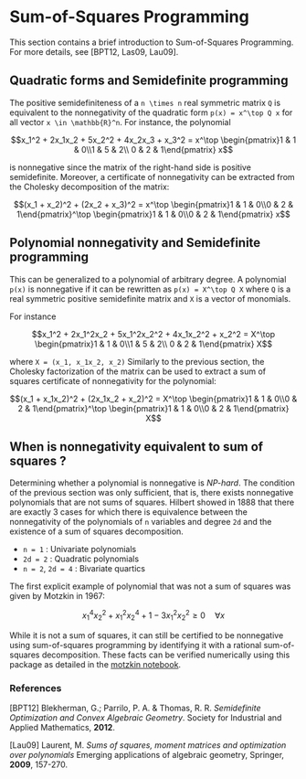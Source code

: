 # Sum-of-Squares Programming

This section contains a brief introduction to Sum-of-Squares Programming. For more details, see [BPT12, Las09, Lau09].

## Quadratic forms and Semidefinite programming

The positive semidefiniteness of a ``n \times n`` real symmetric matrix ``Q`` is equivalent to the nonnegativity of the quadratic form ``p(x) = x^\top Q x`` for all vector ``x \in \mathbb{R}^n``.
For instance, the polynomial
```math
x_1^2 + 2x_1x_2 + 5x_2^2 + 4x_2x_3 + x_3^2 = x^\top \begin{pmatrix}1 & 1 & 0\\1 & 5 & 2\\ 0 & 2 & 1\end{pmatrix} x
```
is nonnegative since the matrix of the right-hand side is positive semidefinite.
Moreover, a certificate of nonnegativity can be extracted from the Cholesky decomposition of the matrix:
```math
(x_1 + x_2)^2 + (2x_2 + x_3)^2 = x^\top \begin{pmatrix}1 & 1 & 0\\0 & 2 & 1\end{pmatrix}^\top \begin{pmatrix}1 & 1 & 0\\0 & 2 & 1\end{pmatrix} x
```

## Polynomial nonnegativity and Semidefinite programming

This can be generalized to a polynomial of arbitrary degree.
A polynomial ``p(x)`` is nonnegative if it can be rewritten as ``p(x) = X^\top Q X`` where ``Q`` is a real symmetric positive semidefinite matrix and ``X`` is a vector of monomials.

For instance
```math
x_1^2 + 2x_1^2x_2 + 5x_1^2x_2^2 + 4x_1x_2^2 + x_2^2 = X^\top \begin{pmatrix}1 & 1 & 0\\1 & 5 & 2\\ 0 & 2 & 1\end{pmatrix} X
```
where ``X = (x_1, x_1x_2, x_2)``
Similarly to the previous section, the Cholesky factorization of the matrix can be used to extract a sum of squares certificate of nonnegativity for the polynomial:
```math
(x_1 + x_1x_2)^2 + (2x_1x_2 + x_2)^2 = X^\top \begin{pmatrix}1 & 1 & 0\\0 & 2 & 1\end{pmatrix}^\top \begin{pmatrix}1 & 1 & 0\\0 & 2 & 1\end{pmatrix} X
```

## When is nonnegativity equivalent to sum of squares ?

Determining whether a polynomial is nonnegative is *NP-hard*. The condition of the previous section was only sufficient, that is, there exists nonnegative polynomials that are not sums of squares.
Hilbert showed in 1888 that there are exactly 3 cases for which there is equivalence between the nonnegativity of the polynomials of ``n`` variables and degree ``2d`` and the existence of a sum of squares decomposition.

* ``n = 1`` : Univariate polynomials
* ``2d = 2`` : Quadratic polynomials
* ``n = 2``, ``2d = 4`` : Bivariate quartics

The first explicit example of polynomial that was not a sum of squares was given by Motzkin in 1967:
```math
x_1^4x_2^2 + x_1^2x_2^4 + 1 - 3x_1^2x_2^2 \geq 0 \quad \forall x
```
While it is not a sum of squares, it can still be certified to be nonnegative using sum-of-squares programming by identifying it with a rational sum-of-squares decomposition.
These facts can be verified numerically using this package as detailed in the [motzkin notebook](https://github.com/jump-dev/SumOfSquares.jl/blob/master/examples/motzkin.ipynb).

### References

[BPT12] Blekherman, G.; Parrilo, P. A. & Thomas, R. R.
*Semidefinite Optimization and Convex Algebraic Geometry*.
Society for Industrial and Applied Mathematics, **2012**.

[Lau09] Laurent, M.
*Sums of squares, moment matrices and optimization over polynomials*
Emerging applications of algebraic geometry, Springer, **2009**, 157-270.
